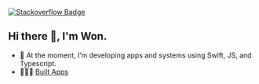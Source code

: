 

<!--
**trilliwon/trilliwon** is a ✨ _special_ ✨ repository because its `README.md` (this file) appears on your GitHub profile.
-->

[![Stackoverflow Badge](https://img.shields.io/badge/-Stackoverflow-4CA143?style=flat-square&logo=Stackoverflow&logoColor=white&link=https://stackoverflow.com/users/8813422/won)](https://stackoverflow.com/users/8813422/won)

## Hi there 👋, I'm Won.

- 🔭 At the moment, I’m developing apps and systems using Swift, JS, and Typescript.
- 👨🏻‍💻 [Built Apps](https://apps.apple.com/us/developer/id1050731374)
